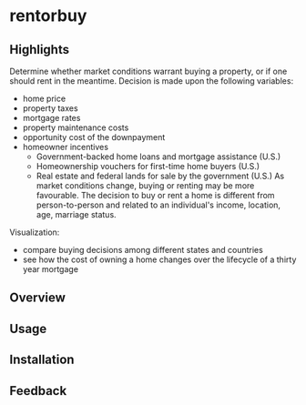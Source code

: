 # rentorbuy

## Highlights
Determine whether market conditions warrant buying a property, or if one should rent in the meantime. Decision is made upon the following variables:
* home price
* property taxes
* mortgage rates
* property maintenance costs
* opportunity cost of the downpayment
* homeowner incentives
    - Government-backed home loans and mortgage assistance (U.S.)
    - Homeownership vouchers for first-time home buyers (U.S.)
    - Real estate and federal lands for sale by the government (U.S.)
As market conditions change, buying or renting may be more favourable. The decision to buy or rent a home is different from person-to-person and related to an individual's income, location, age, marriage status. 

Visualization:
* compare buying decisions among different states and countries
* see how the cost of owning a home changes over the lifecycle of a thirty year mortgage

## Overview
## Usage
## Installation
## Feedback
